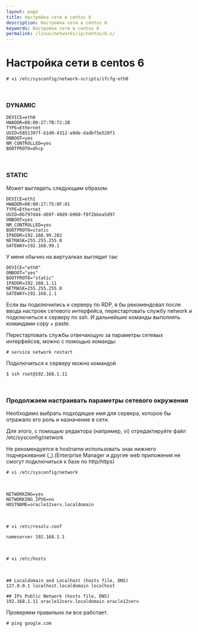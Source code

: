 ```yaml
---
layout: page
title: Настройка сети в centos 6
description: Настройка сети в centos 6
keywords: Настройка сети в centos 6
permalink: /linux/networks/ip/centos/6.x/
---
```


# Настройка сети в centos 6

    # vi /etc/sysconfig/network-scripts/ifcfg-eth0

<br/>

### DYNAMIC

    DEVICE=eth0
    HWADDR=08:00:27:7B:72:2B
    TYPE=Ethernet
    UUID=5851397f-b1d0-4312-a9de-dadbf5e520f1
    ONBOOT=yes
    NM_CONTROLLED=yes
    BOOTPROTO=dhcp

<br/>

### STATIC

Может выглядеть следующим образом.

    DEVICE=eth1
    HWADDR=08:00:27:75:0F:01
    TYPE=Ethernet
    UUID=0b797d44-d69f-48d9-b960-f8f2bbea5d97
    ONBOOT=yes
    NM_CONTROLLED=yes
    BOOTPROTO=static
    IPADDR=192.168.99.202
    NETMASK=255.255.255.0
    GATEWAY=192.168.99.1

У меня обычно на виртуалках выглядит так:

    DEVICE="eth0"
    ONBOOT="yes"
    BOOTPROTO="static"
    IPADDR=192.168.1.11
    NETMASK=255.255.255.0
    GATEWAY=192.168.1.1

Если вы подключились к серверу по RDP, я бы рекомендовал после ввода настроек сетевого интерфейса, перестартовать службу network и подключиться к серверу по ssh. И дальнейшие команды выполнять командами copy + paste.

Перестартовать службы отвечающую за параметры сетевых интерфейсов, можно с помощью команды:

    # service network restart

Подключиться к серверу можно командой

    $ ssh root@192.168.1.11

<br/>

### Продолжаем настраивать параметры сетевого окружения

Необходимо выбрать подходящее имя для сервера, которое бы отражало его роль и назначение в сети.

Для этого, с помощью редактора (например, vi) отредактируйте файл /etc/sysconfig/network

Не рекомендуется в hostname использовать знак нижнего подчеркивания (\_).(Enterprise Manager и другие web приложения не смогут подключиться к базе по http/https)

    # vi /etc/sysconfig/network

<br/>

    NETWORKING=yes
    NETWORKING_IPV6=no
    HOSTNAME=oracle12serv.localdomain

<br/>

    # vi /etc/resolv.conf

    nameserver 192.168.1.1

<br/>

    # vi /etc/hosts

<br/>

    ## Localdomain and Localhost (hosts file, DNS)
    127.0.0.1 localhost.localdomain localhost

    ## IPs Public Network (hosts file, DNS)
    192.168.1.11 oracle12serv.localdomain oracle12serv

Проверяем правильно ли все работает.

    # ping google.com
